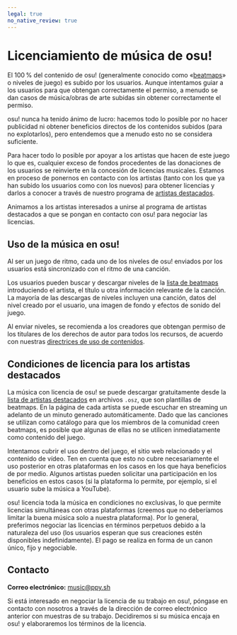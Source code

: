 ```yaml
---
legal: true
no_native_review: true
---
```


# Licenciamiento de música de osu!

El 100 % del contenido de osu! (generalmente conocido como «[beatmaps](/wiki/Beatmap)» o niveles de juego) es subido por los usuarios. Aunque intentamos guiar a los usuarios para que obtengan correctamente el permiso, a menudo se dan casos de música/obras de arte subidas sin obtener correctamente el permiso.

osu! nunca ha tenido ánimo de lucro: hacemos todo lo posible por no hacer publicidad ni obtener beneficios directos de los contenidos subidos (para no explotarlos), pero entendemos que a menudo esto no se considera suficiente.

Para hacer todo lo posible por apoyar a los artistas que hacen de este juego lo que es, cualquier exceso de fondos procedentes de las donaciones de los usuarios se reinvierte en la concesión de licencias musicales. Estamos en proceso de ponernos en contacto con los artistas (tanto con los que ya han subido los usuarios como con los nuevos) para obtener licencias y darlos a conocer a través de nuestro programa de [artistas destacados](/wiki/Featured_Artists).

Animamos a los artistas interesados a unirse al programa de artistas destacados a que se pongan en contacto con osu! para negociar las licencias.

## Uso de la música en osu!

Al ser un juego de ritmo, cada uno de los niveles de osu! enviados por los usuarios está sincronizado con el ritmo de una canción.

Los usuarios pueden buscar y descargar niveles de la [lista de beatmaps](https://osu.ppy.sh/beatmapsets) introduciendo el artista, el título u otra información relevante de la canción. La mayoría de las descargas de niveles incluyen una canción, datos del nivel creado por el usuario, una imagen de fondo y efectos de sonido del juego.

Al enviar niveles, se recomienda a los creadores que obtengan permiso de los titulares de los derechos de autor para todos los recursos, de acuerdo con nuestras [directrices de uso de contenidos](/wiki/Rules/Content_usage_guidelines).

## Condiciones de licencia para los artistas destacados

La música con licencia de osu! se puede descargar gratuitamente desde la [lista de artistas destacados](https://osu.ppy.sh/beatmaps/artists) en archivos `.osz`, que son plantillas de beatmaps. En la página de cada artista se puede escuchar en streaming un adelanto de un minuto generado automáticamente. Dado que las canciones se utilizan como catálogo para que los miembros de la comunidad creen beatmaps, es posible que algunas de ellas no se utilicen inmediatamente como contenido del juego.

Intentamos cubrir el uso dentro del juego, el sitio web relacionado y el contenido de vídeo. Ten en cuenta que esto no cubre necesariamente el uso posterior en otras plataformas en los casos en los que haya beneficios de por medio. Algunos artistas pueden solicitar una participación en los beneficios en estos casos (si la plataforma lo permite, por ejemplo, si el usuario sube la música a YouTube).

osu! licencia toda la música en condiciones no exclusivas, lo que permite licencias simultáneas con otras plataformas (creemos que no deberíamos limitar la buena música solo a nuestra plataforma). Por lo general, preferimos negociar las licencias en términos perpetuos debido a la naturaleza del uso (los usuarios esperan que sus creaciones estén disponibles indefinidamente). El pago se realiza en forma de un canon único, fijo y negociable.

## Contacto

**Correo electrónico:** [music@ppy.sh](mailto:music@ppy.sh)

Si está interesado en negociar la licencia de su trabajo en osu!, póngase en contacto con nosotros a través de la dirección de correo electrónico anterior con muestras de su trabajo. Decidiremos si su música encaja en osu! y elaboraremos los términos de la licencia.
